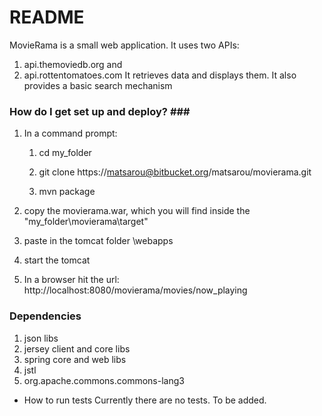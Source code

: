 # README #

MovieRama is a small web application. It uses two APIs: 
1. api.themoviedb.org and 
2. api.rottentomatoes.com
It retrieves data and displays them.
It also provides a basic search mechanism


### How do I get set up and deploy? ### ###
1. In a command prompt:
	1. cd my_folder

	2. git clone https://matsarou@bitbucket.org/matsarou/movierama.git 

	3. mvn package

2) copy the movierama.war, which you will find inside the "my_folder\movierama\target"

3) paste in the tomcat folder \webapps

4) start the tomcat

5) In a browser hit the url: http://localhost:8080/movierama/movies/now_playing



### Dependencies ###
1. json libs
2. jersey client and core libs
3. spring core and web libs
4. jstl
5. org.apache.commons.commons-lang3 

* How to run tests
Currently  there are no tests. To be added.